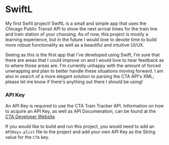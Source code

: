 # SwiftL
My first Swfit project! SwiftL is a small and simple app that uses the Chicago Public Transit API to show the next arrival times for the train line and train station of your choosing. As of now, this project is mostly a learning experience, but in the future I would love to devote time to build more robust functionality as well as a beautiful and intuitive UI/UX.

Seeing as this is the first app that I've developed using Swift, I'm sure that there are areas that I could improve on and I would love to hear feedback as to where those areas are. I'm currently unhappy with the amount of forced unwrapping and plan to better handle these situations moving forward. I am also in search of a more elegant solution to parsing the CTA API's XML; please let me know if there's anything out there I should be using!

### API Key
An API Key is required to use the CTA Train Tracker API. Information on how to acquire an API Key, as well as API Documenation, can be found at the [CTA Developer Website](http://www.transitchicago.com/developers/traintracker.aspx).

If you would like to build and run this project, you would need to add an `APIKeys.plist` file to the project and add your own API Key as the String value for the `CTA` key.
